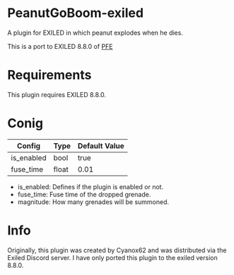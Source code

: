 # PeanutGoBoom-exiled
A plugin for EXILED in which peanut explodes when he dies.

This is a port to EXILED 8.8.0 of [PFE](https://github.com/Cyanox62/PFE)

# Requirements
This plugin requires EXILED 8.8.0.

# Conig
| Config | Type | Default Value |
| ---- | ---- | ---- |
| is_enabled | bool | true |
| fuse_time | float | 0.01 |

- is_enabled: Defines if the plugin is enabled or not.
- fuse_time: Fuse time of the dropped grenade.
- magnitude: How many grenades will be summoned.

# Info
Originally, this plugin was created by Cyanox62 and was distributed via the Exiled Discord server.
I have only ported this plugin to the exiled version 8.8.0.
